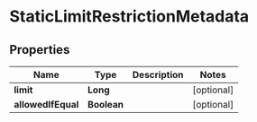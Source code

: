 # StaticLimitRestrictionMetadata

## Properties
Name | Type | Description | Notes
------------ | ------------- | ------------- | -------------
**limit** | **Long** |  |  [optional]
**allowedIfEqual** | **Boolean** |  |  [optional]
